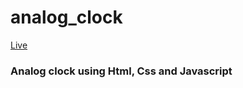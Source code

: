 # analog_clock
[Live](https://cerulean-starship-d60fd7.netlify.app/)
### Analog clock using Html, Css and Javascript
